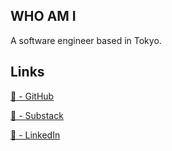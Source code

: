 ## WHO AM I
A software engineer based in Tokyo.

## Links
[🔗 - GitHub](https://github.com/maclt)

[🔗 - Substack](https://maclt.substack.com/)

[🔗 - LinkedIn](https://www.linkedin.com/in/taro-murakami)

